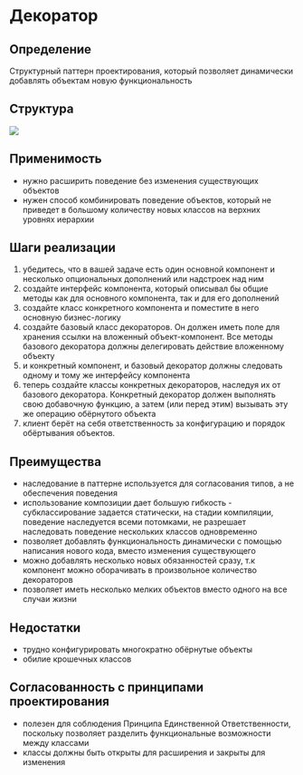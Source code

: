
# Декоратор

## Определение
Cтруктурный паттерн проектирования, который позволяет динамически добавлять объектам новую функциональность

## Структура
![](https://refactoring.guru/images/patterns/diagrams/decorator/structure.png)

## Применимость
- нужно расширить поведение без изменения существующих объектов
- нужен способ комбинировать поведение объектов, который не приведет в большому количеству новых классов на верхних уровнях иерархии

## Шаги реализации
1. убедитесь, что в вашей задаче есть один основной компонент и несколько опциональных дополнений или надстроек над ним
2. создайте интерфейс компонента, который описывал бы общие методы как для основного компонента, так и для его дополнений
3. создайте класс конкретного компонента и поместите в него основную бизнес-логику
4. создайте базовый класс декораторов. Он должен иметь поле для хранения ссылки на вложенный объект-компонент. Все методы базового декоратора должны делегировать действие вложенному объекту
5. и конкретный компонент, и базовый декоратор должны следовать одному и тому же интерфейсу компонента
6. теперь создайте классы конкретных декораторов, наследуя их от базового декоратора. Конкретный декоратор должен выполнять свою добавочную функцию, а затем (или перед этим) вызывать эту же операцию обёрнутого объекта
7. клиент берёт на себя ответственность за конфигурацию и порядок обёртывания объектов.

## Преимущества
- наследование в паттерне используется для согласования типов, а не обеспечения поведения
- использование композиции дает большую гибкость - субклассирование задается статически, на стадии компиляции, поведение наследуется всеми потомками, не разрешает наследовать поведение нескольких классов одновременно
- позволяет добавлять функциональность динамически с помощью написания нового кода, вместо изменения существующего
- можно добавлять несколько новых обязанностей сразу, т.к компонент можно оборачивать в произвольное количество декораторов
- позволяет иметь несколько мелких объектов вместо одного на все случаи жизни

## Недостатки
- трудно конфигурировать многократно обёрнутые объекты
- обилие крошечных классов

## Согласованность с принципами проектирования
- полезен для соблюдения Принципа Единственной Ответственности, поскольку позволяет разделить функциональные возможности между классами
- классы должны быть открыты для расширения и закрыты для изменения